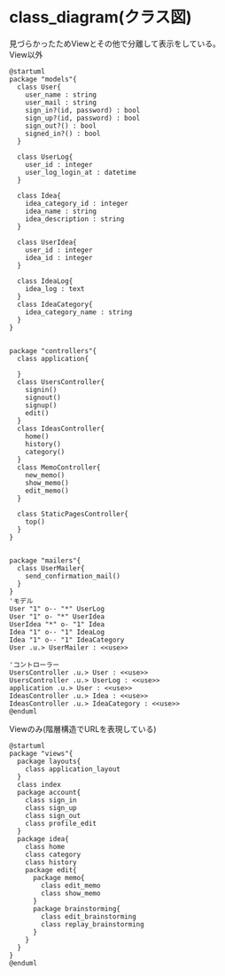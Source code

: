 # class_diagram(クラス図)見づらかったためViewとその他で分離して表示をしている。  View以外```@startumlpackage "models"{  class User{    user_name : string    user_mail : string    sign_in?(id, password) : bool    sign_up?(id, password) : bool    sign_out?() : bool    signed_in?() : bool  }  class UserLog{    user_id : integer    user_log_login_at : datetime  }  class Idea{    idea_category_id : integer    idea_name : string    idea_description : string  }  class UserIdea{    user_id : integer    idea_id : integer  }  class IdeaLog{    idea_log : text  }  class IdeaCategory{    idea_category_name : string  }}package "controllers"{  class application{      }  class UsersController{    signin()    signout()    signup()    edit()  }  class IdeasController{    home()    history()    category()  }  class MemoController{    new_memo()    show_memo()    edit_memo()  }    class StaticPagesController{    top()  }}package "mailers"{  class UserMailer{    send_confirmation_mail()  }}'モデルUser "1" o-- "*" UserLogUser "1" o- "*" UserIdeaUserIdea "*" o- "1" IdeaIdea "1" o-- "1" IdeaLogIdea "1" o-- "1" IdeaCategoryUser .u.> UserMailer : <<use>>'コントローラーUsersController .u.> User : <<use>>UsersController .u.> UserLog : <<use>>application .u.> User : <<use>>IdeasController .u.> Idea : <<use>>IdeasController .u.> IdeaCategory : <<use>>@enduml```Viewのみ(階層構造でURLを表現している)```@startumlpackage "views"{  package layouts{    class application_layout  }  class index  package account{    class sign_in    class sign_up    class sign_out    class profile_edit  }  package idea{    class home    class category    class history    package edit{      package memo{        class edit_memo        class show_memo      }      package brainstorming{        class edit_brainstorming        class replay_brainstorming      }    }  }}@enduml```